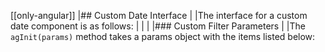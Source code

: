 [[only-angular]]
|## Custom Date Interface
|
|The interface for a custom date component is as follows:
|
| <interface-documentation interfaceName='IDateAngularComp' config='{"asCode":true }' ></interface-documentation>
|
|### Custom Filter Parameters
|
|The `agInit(params)` method takes a params object with the items listed below:
